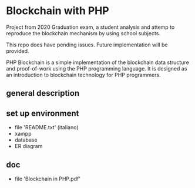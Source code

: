 # Blockchain with PHP

Project from 2020 Graduation exam, a student analysis and attemp to reproduce the blockchain mechanism by using school subjects.

This repo does have pending issues. Future implementation will be provided.

PHP Blockchain is a simple implementation of the blockchain data structure and proof-of-work using the PHP programming language. 
It is designed as an introduction to blockchain technology for PHP programmers.

## general description

## set up environment

- file 'README.txt' (italiano)
- xampp
- database
- ER diagram

## doc
- file 'Blockchain in PHP.pdf'